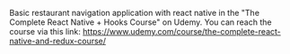 Basic restaurant navigation application with react native in the "The Complete React Native + Hooks Course" on Udemy. You can reach the course via this link: https://www.udemy.com/course/the-complete-react-native-and-redux-course/
